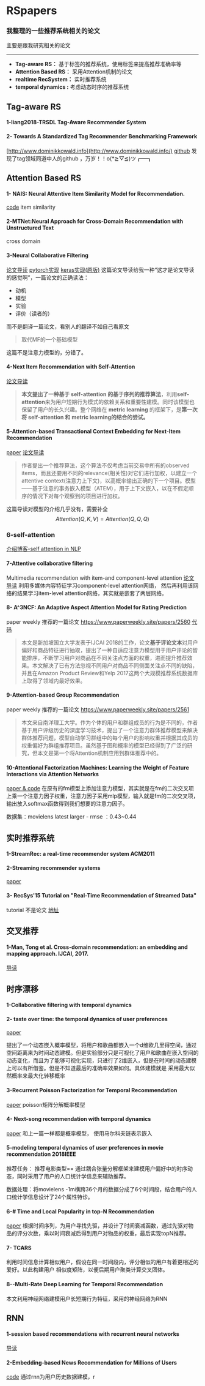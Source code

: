 # RSpapers
### 我整理的一些推荐系统相关的论文

主要是跟我研究相关的论文

---

* **Tag-aware RS：** 基于标签的推荐系统，使用标签来提高推荐准确率等
* **Attention Based RS：** 采用Attention机制的论文
* **realtime RecSystem：**  实时推荐系统
* **temporal dynamics :**  考虑动态时序的推荐系统


## Tag-aware RS
#### 1-liang2018-TRSDL Tag-Aware Recommender System
#### 2- Towards A Standardized Tag Recommender Benchmarking Framework 
[http://www.dominikkowald.info](http://www.dominikkowald.info/)
[github](https://github.com/learning-layers/TagRec)
发现了tag领域同道中人的github ，万岁！！o(*≧▽≦)ツ┏━┓
## Attention Based RS
#### 1-  NAIS: Neural Attentive Item Similarity Model for Recommendation.
[code](https://github.com/AaronHeee/Neural-Attentive-Item-Similarity-Model)
item similarity 
#### 2-MTNet:Neural Approach for Cross-Domain Recommendation with Unstructured Text
cross domain
#### 3-Neural Collaborative Filtering
[论文导读](https://www.paperweekly.site/papers/notes/390)
[pytorch实现](https://towardsdatascience.com/paper-review-neural-collaborative-filtering-explanation-implementation-ea3e031b7f96)
[keras实现(原版)](https://github.com/hexiangnan/neural_collaborative_filtering)
这篇论文导读给我一种“这才是论文导读的感觉啊”，一篇论文的正确读法：
* 动机
* 模型
* 实验
* 评价（读者的）

而不是翻译一篇论文，看别人的翻译不如自己看原文
>取代MF的一个基础模型
>
这篇不是注意力模型的，分错了。
#### 4-Next Item Recommendation with Self-Attention
[论文导读](https://zhuanlan.zhihu.com/p/48069398)
> **本文提出了一种基于 self-attention 的基于序列的推荐算法**，利用**self-attention**来为用户短期行为模式的依赖关系和重要性建模。同时该模型也保留了用户的长久兴趣。整个网络在 **metric learning** 的框架下，是**第一次将 self-attention 和 metric learning的结合的尝试。**
#### 5-**Attention-based Transactional Context Embedding for Next-Item Recommendation**
[paper](http://203.170.84.89/~idawis33/DataScienceLab/publication/AAAI18-Wang.pdf)
[论文导读](https://blog.csdn.net/Zhongsigen/article/details/81704545)
>作者提出一个推荐算法，这个算法不仅考虑当前交易中所有的observed items，而且还要用不同的relevance(相关性)对它们进行加权，以建立一个attentive context(注意力上下文)，以高概率输出正确的下一个项目。模型——基于注意的事务嵌入模型（ATEM），用于上下文嵌入，以在不假定顺序的情况下对每个观察到的项目进行加权。


这篇导读对模型的介绍几乎没有，需要补全
$$Attention(Q,K,V)=Attention(Q, Q, Q)$$

### 6-self-attention 
[介绍博客-self attention in NLP](http://www.cnblogs.com/robert-dlut/p/8638283.html)

#### 7-Attentive collaborative filtering
Multimedia recommendation with item-and component-level attention
[论文导读](https://zhuanlan.zhihu.com/p/32787606)
利用多媒体内容特征学习component-level attention网络， 然后再利用该网络的结果学习item-level attention网络，其实就是嵌套了两层网络。

#### 8- A^3NCF: An Adaptive Aspect Attention Model for Rating Prediction
paper weekly 推荐的一篇论文
https://www.paperweekly.site/papers/2560 
[代码](https://github.com/hustlingchen/A3NCF)
>本文是新加坡国立大学发表于IJCAI 2018的工作，论文**基于评论文本**对用户偏好和商品特征进行抽取，提出了一种自适应注意力模型用于用户评论的智能排序，不断学习用户对商品在不同关注点方面的权重，进而提升推荐效果。本文解决了已有方法忽视不同用户对商品不同侧面关注点不同的缺陷，并且在Amazon Product Review和Yelp 2017这两个大规模推荐系统数据库上取得了领域内最好效果。

[](https://www.jianshu.com/p/46d36caa9688)
#### 9-Attention-based Group Recommendation
paper weekly 推荐的一篇论文
https://www.paperweekly.site/papers/2561
>本文来自南洋理工大学。作为个体的用户和群组成员的行为是不同的，作者基于用户评级历史的深度学习技术，提出了一个注意力群体推荐模型来解决群体推荐问题，模型自动学习群组中的每个用户的影响权重并根据其成员的权重偏好为群组推荐项目。虽然基于图和概率的模型已经得到了广泛的研究，但本文是第一个将Attention机制应用到群体推荐中的。

#### 10-Attentional Factorization Machines: Learning the Weight of Feature Interactions via Attention Networks
[paper & code](https://github.com/hexiangnan/attentional_factorization_machine/tree/master/code)
在原有的fm模型上添加注意力模型，其实就是在fm的二次交叉项上乘一个注意力因子权重，注意力因子采用mlp模型，输入就是fm的二次交叉项，输出放入softmax函数得到我们想要的注意力因子。

数据集：movielens latest larger  - rmse ：0.43~0.44

## 实时推荐系统
#### 1-StreamRec: a real-time recommender system ACM2011
#### 2-Streaming recommender systems
[paper](https://dl.acm.org/citation.cfm?id=3052627)
#### 3- RecSys'15 Tutorial on "Real-Time Recommendation of Streamed Data"
tutorial 不是论文
[地址](https://www.slideshare.net/fraho/recsys15-tutorial-on-realtime-recommendation-of-streamed-data)

## 交叉推荐
#### 1-Man, Tong et al. Cross-domain recommendation: an embedding and mapping approach. IJCAI, 2017.
[导读](https://zhuanlan.zhihu.com/p/30621349)

## 时序漂移
#### 1-Collaborative filtering with temporal dynamics
#### 2- taste over time: the temporal dynamics of user preferences
[paper](http://www.cs.cornell.edu/~jlmo/ismir13.pdf)

提出了一个动态嵌入概率模型，将用户和歌曲都嵌入一个d维欧几里得空间，通过空间距离来为时间动态建模。但是实验部分只是可视化了用户和歌曲在嵌入空间的动态变化，而且为了能够可视化实现，只进行了2维嵌入，但是在时间的动态建模上可以有所借鉴。但是不知道最后的准确率效果如何。具体建模就是 采用最大似然概率来最大化转移概率
#### 3-Recurrent Poisson Factorization for Temporal Recommendation
[paper](https://arxiv.org/pdf/1703.01442.pdf)
poisson矩阵分解概率模型
#### 4- Next-song recommendation with temporal dynamics
[paper](https://www.sciencedirect.com/science/article/abs/pii/S0950705115003032)
和上一篇一样都是概率模型， 使用马尔科夫链表示嵌入
#### 5-modeling temporal dynamics of user preferences in movie recommendation 2018IEEE
推荐任务： 推荐电影类型==
通过耦合张量分解框架来建模用户偏好中的时序动态，同时采用了用户的人口统计学信息来辅助推荐。

数据处理：将movielens -1m横跨36个月的数据分成了6个时间段，结合用户的人口统计学信息设计了24个属性特诊。
#### 6-# Time and Local Popularity in top-N Recommendation
[paper](https://arxiv.org/abs/1807.04204)
根据时间序列，为用户寻找先驱，并设计了时间衰减函数，通过先驱对物品的评分次数，乘以时间衰减后得到用户对物品的权重，最后实现topN推荐。
#### 7- TCARS
利用时间信息计算相似用户，假设在同一时间段内，评分相似的用户有着更相近的爱好。以此构建用户 相似度矩阵，以便后期用户聚类计算交叉团体。
#### 8--Multi-Rate Deep Learning for Temporal Recommendation
本文利用神经网络建模用户长短期行为特征，采用的神经网络为RNN
#### 

## RNN 
#### 1-session based recommendations with recurrent neural networks
[导读](https://zhuanlan.zhihu.com/p/30720579)
#### 2-Embedding-based News Recommendation for Millions of Users
[code](https://github.com/Leavingseason/rnn_recsys)
通过rnn为用户历史数据建模，r
<!--stackedit_data:
eyJoaXN0b3J5IjpbLTM4NzEzMTM4LC0xODY3Mjc1MDk1LDIwMj
QzMTIzNjIsLTg1MDIzNjg1NSwtMTM3Njc1Njk4MSwxMDcwMzUz
MzUxLDE2MjYxMDM4MjAsNTM4MDA1MjgsLTkxMzA2ODk0NiwtNz
A3NTkyMzUxLDEwMjI3NDQxMzUsMTEzMjYxMzM1MCwtMTQzNjA3
Mjc2Miw3NjExMjMzMjEsMTc0MDIxNzQxOSwtMTE3NjA5OTYzNS
wtMTk5MjI4MzQ4MiwyMjA2Njk0NTUsMTA0MDY0ODY0NCwtMTUz
MjE3MTU5OF19
-->